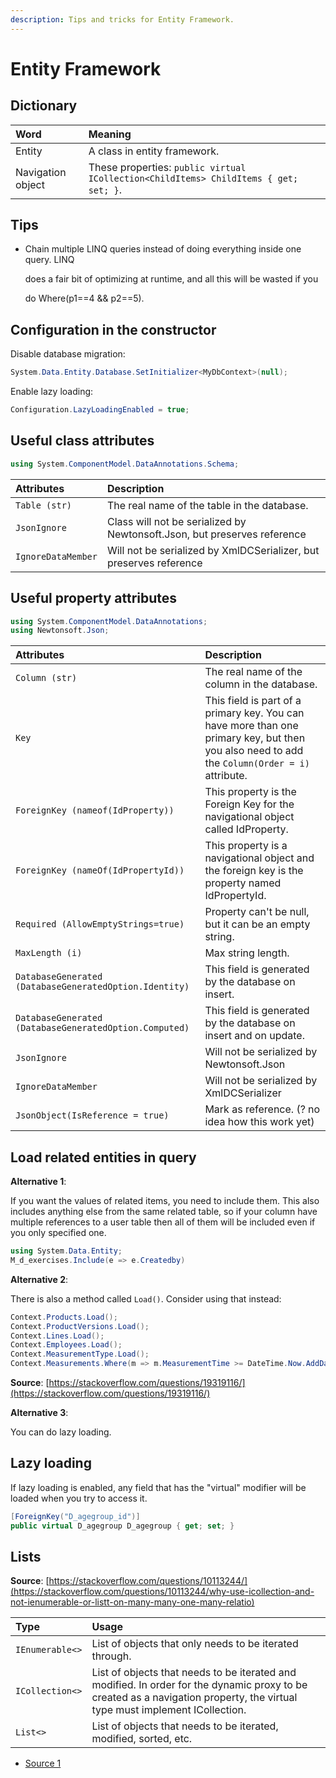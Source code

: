```yaml
---
description: Tips and tricks for Entity Framework.
---
```


# Entity Framework

## Dictionary

| Word | Meaning |
| :--- | :--- |
| Entity | A class in entity framework. |
| Navigation object | These properties: `public virtual ICollection<ChildItems> ChildItems { get; set; }`. |

## Tips

* Chain multiple LINQ queries instead of doing everything inside one query. LINQ

  does a fair bit of optimizing at runtime, and all this will be wasted if you

  do Where\(p1==4 && p2==5\).

## Configuration in the constructor

Disable database migration:

```csharp
System.Data.Entity.Database.SetInitializer<MyDbContext>(null);
```

Enable lazy loading:

```csharp
Configuration.LazyLoadingEnabled = true;
```

## Useful class attributes

```csharp
using System.ComponentModel.DataAnnotations.Schema;
```

| Attributes | Description |
| :--- | :--- |
| `Table (str)` | The real name of the table in the database. |
| `JsonIgnore` | Class will not be serialized by Newtonsoft.Json, but preserves reference |
| `IgnoreDataMember` | Will not be serialized by XmlDCSerializer, but preserves reference |

## Useful property attributes

```csharp
using System.ComponentModel.DataAnnotations;
using Newtonsoft.Json;
```

| Attributes | Description |
| :--- | :--- |
| `Column (str)` | The real name of the column in the database. |
| `Key` | This field is part of a primary key. You can have more than one primary key, but then you also need to add the `Column(Order = i)` attribute. |
| `ForeignKey (nameof(IdProperty))` | This property is the Foreign Key for the navigational object called IdProperty. |
| `ForeignKey (nameOf(IdPropertyId))` | This property is a navigational object and the foreign key is the property named IdPropertyId. |
| `Required (AllowEmptyStrings=true)` | Property can't be null, but it can be an empty string. |
| `MaxLength (i)` | Max string length. |
| `DatabaseGenerated (DatabaseGeneratedOption.Identity)` | This field is generated by the database on insert. |
| `DatabaseGenerated (DatabaseGeneratedOption.Computed)` | This field is generated by the database on insert and on update. |
| `JsonIgnore` | Will not be serialized by Newtonsoft.Json |
| `IgnoreDataMember` | Will not be serialized by XmlDCSerializer |
| `JsonObject(IsReference = true)` | Mark as reference. \(? no idea how this work yet\) |

## Load related entities in query

**Alternative 1**:

If you want the values of related items, you need to include them. This also includes anything else from the same related table, so if your column have multiple references to a user table then all of them will be included even if you only specified one.

```csharp
using System.Data.Entity;
M_d_exercises.Include(e => e.Createdby)
```

**Alternative 2**:

There is also a method called `Load()`. Consider using that instead:

```csharp
Context.Products.Load();
Context.ProductVersions.Load();
Context.Lines.Load();
Context.Employees.Load();
Context.MeasurementType.Load();
Context.Measurements.Where(m => m.MeasurementTime >= DateTime.Now.AddDays(-1)).ToList();
```

**Source**: [https://stackoverflow.com/questions/19319116/](https://stackoverflow.com/questions/19319116/)

**Alternative 3**:

You can do lazy loading.

## Lazy loading

If lazy loading is enabled, any field that has the "virtual" modifier will be loaded when you try to access it.

```csharp
[ForeignKey("D_agegroup_id")]
public virtual D_agegroup D_agegroup { get; set; }
```

## Lists

**Source**: [https://stackoverflow.com/questions/10113244/](https://stackoverflow.com/questions/10113244/why-use-icollection-and-not-ienumerable-or-listt-on-many-many-one-many-relatio)

| Type | Usage |
| :--- | :--- |
| `IEnumerable<>` | List of objects that only needs to be iterated through. |
| `ICollection<>` | List of objects that needs to be iterated and modified. In order for the dynamic proxy to be created as a navigation property, the virtual type must implement ICollection. |
| `List<>` | List of objects that needs to be iterated, modified, sorted, etc. |

* [Source 1](https://stackoverflow.com/questions/10113244/why-use-icollection-and-not-ienumerable-or-listt-on-many-many-one-many-relatio)

